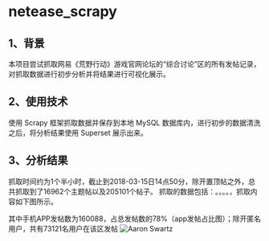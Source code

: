 # netease_scrapy
## 1、背景 ##
本项目尝试抓取网易《荒野行动》游戏官网论坛的“综合讨论”区的所有发帖记录，对抓取数据进行初步分析并将结果进行可视化展示。

## 2、使用技术 ##
使用 Scrapy 框架抓取数据并保存到本地 MySQL 数据库内，进行初步的数据清洗之后，将分析结果使用 Superset 展示出来。

## 3、分析结果 ##
抓取时间约为1个半小时，截止到2018-03-15日14点50分，除开置顶帖之外，总共抓取到了16962个主题帖以及205101个帖子。
抓取的数据包括：。。。。，抓取内容如下图所示。

其中手机APP发帖数为160088，占总发帖数的78%（app发帖占比图）；除开匿名用户，共有73121名用户在该区发帖
![Aaron Swartz](https://raw.githubusercontent.com/beckleon/netease_scrapy/master/pics/overview.jpg)
